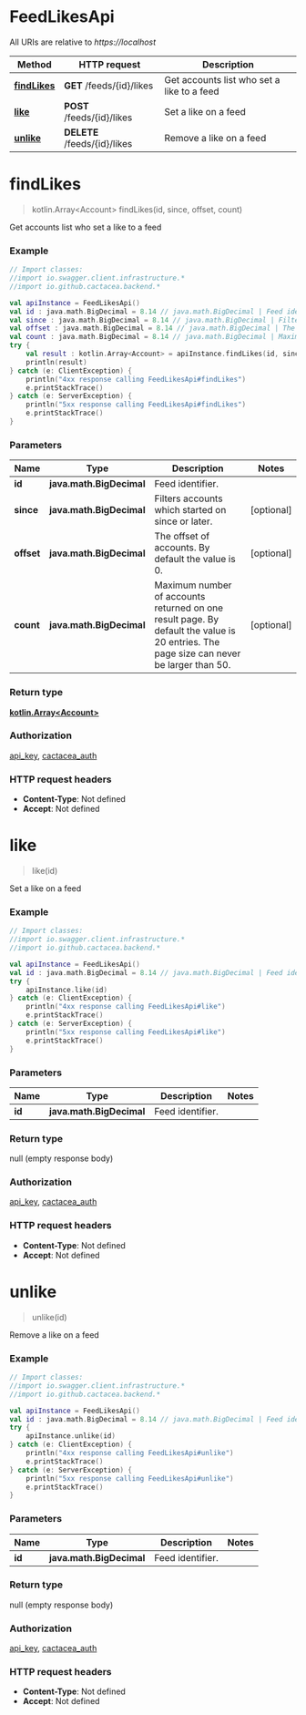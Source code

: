 # FeedLikesApi

All URIs are relative to *https://localhost*

Method | HTTP request | Description
------------- | ------------- | -------------
[**findLikes**](FeedLikesApi.md#findLikes) | **GET** /feeds/{id}/likes | Get accounts list who set a like to a feed
[**like**](FeedLikesApi.md#like) | **POST** /feeds/{id}/likes | Set a like on a feed
[**unlike**](FeedLikesApi.md#unlike) | **DELETE** /feeds/{id}/likes | Remove a like on a feed


<a name="findLikes"></a>
# **findLikes**
> kotlin.Array&lt;Account&gt; findLikes(id, since, offset, count)

Get accounts list who set a like to a feed

### Example
```kotlin
// Import classes:
//import io.swagger.client.infrastructure.*
//import io.github.cactacea.backend.*

val apiInstance = FeedLikesApi()
val id : java.math.BigDecimal = 8.14 // java.math.BigDecimal | Feed identifier.
val since : java.math.BigDecimal = 8.14 // java.math.BigDecimal | Filters accounts which started on since or later.
val offset : java.math.BigDecimal = 8.14 // java.math.BigDecimal | The offset of accounts. By default the value is 0.
val count : java.math.BigDecimal = 8.14 // java.math.BigDecimal | Maximum number of accounts returned on one result page. By default the value is 20 entries. The page size can never be larger than 50.
try {
    val result : kotlin.Array<Account> = apiInstance.findLikes(id, since, offset, count)
    println(result)
} catch (e: ClientException) {
    println("4xx response calling FeedLikesApi#findLikes")
    e.printStackTrace()
} catch (e: ServerException) {
    println("5xx response calling FeedLikesApi#findLikes")
    e.printStackTrace()
}
```

### Parameters

Name | Type | Description  | Notes
------------- | ------------- | ------------- | -------------
 **id** | **java.math.BigDecimal**| Feed identifier. |
 **since** | **java.math.BigDecimal**| Filters accounts which started on since or later. | [optional]
 **offset** | **java.math.BigDecimal**| The offset of accounts. By default the value is 0. | [optional]
 **count** | **java.math.BigDecimal**| Maximum number of accounts returned on one result page. By default the value is 20 entries. The page size can never be larger than 50. | [optional]

### Return type

[**kotlin.Array&lt;Account&gt;**](Account.md)

### Authorization

[api_key](../README.md#api_key), [cactacea_auth](../README.md#cactacea_auth)

### HTTP request headers

 - **Content-Type**: Not defined
 - **Accept**: Not defined

<a name="like"></a>
# **like**
> like(id)

Set a like on a feed

### Example
```kotlin
// Import classes:
//import io.swagger.client.infrastructure.*
//import io.github.cactacea.backend.*

val apiInstance = FeedLikesApi()
val id : java.math.BigDecimal = 8.14 // java.math.BigDecimal | Feed identifier.
try {
    apiInstance.like(id)
} catch (e: ClientException) {
    println("4xx response calling FeedLikesApi#like")
    e.printStackTrace()
} catch (e: ServerException) {
    println("5xx response calling FeedLikesApi#like")
    e.printStackTrace()
}
```

### Parameters

Name | Type | Description  | Notes
------------- | ------------- | ------------- | -------------
 **id** | **java.math.BigDecimal**| Feed identifier. |

### Return type

null (empty response body)

### Authorization

[api_key](../README.md#api_key), [cactacea_auth](../README.md#cactacea_auth)

### HTTP request headers

 - **Content-Type**: Not defined
 - **Accept**: Not defined

<a name="unlike"></a>
# **unlike**
> unlike(id)

Remove a like on a feed

### Example
```kotlin
// Import classes:
//import io.swagger.client.infrastructure.*
//import io.github.cactacea.backend.*

val apiInstance = FeedLikesApi()
val id : java.math.BigDecimal = 8.14 // java.math.BigDecimal | Feed identifier.
try {
    apiInstance.unlike(id)
} catch (e: ClientException) {
    println("4xx response calling FeedLikesApi#unlike")
    e.printStackTrace()
} catch (e: ServerException) {
    println("5xx response calling FeedLikesApi#unlike")
    e.printStackTrace()
}
```

### Parameters

Name | Type | Description  | Notes
------------- | ------------- | ------------- | -------------
 **id** | **java.math.BigDecimal**| Feed identifier. |

### Return type

null (empty response body)

### Authorization

[api_key](../README.md#api_key), [cactacea_auth](../README.md#cactacea_auth)

### HTTP request headers

 - **Content-Type**: Not defined
 - **Accept**: Not defined

